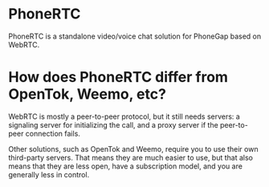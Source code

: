 PhoneRTC
========

PhoneRTC is a standalone video/voice chat solution for PhoneGap based on WebRTC.

# How does PhoneRTC differ from OpenTok, Weemo, etc?

WebRTC is mostly a peer-to-peer protocol, but it still needs servers: a signaling server for initializing the call, and a proxy server if the peer-to-peer connection fails.

Other solutions, such as OpenTok and Weemo, require you to use their own third-party servers. That means they are much easier to use, but that also means that they are less open, have a subscription model, and you are generally less in control.

